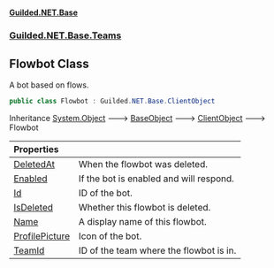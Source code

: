
#### [Guilded.NET.Base](index 'index')
### [Guilded.NET.Base.Teams](index#Guilded_NET_Base_Teams 'Guilded.NET.Base.Teams')
## Flowbot Class
A bot based on flows.  
```csharp
public class Flowbot : Guilded.NET.Base.ClientObject
```

Inheritance [System.Object](https://docs.microsoft.com/en-us/dotnet/api/System.Object 'System.Object') &#129106; [BaseObject](BaseObject 'Guilded.NET.Base.BaseObject') &#129106; [ClientObject](ClientObject 'Guilded.NET.Base.ClientObject') &#129106; Flowbot  

| Properties | |
| :--- | :--- |
| [DeletedAt](Flowbot_DeletedAt 'Guilded.NET.Base.Teams.Flowbot.DeletedAt') | When the flowbot was deleted.<br/> |
| [Enabled](Flowbot_Enabled 'Guilded.NET.Base.Teams.Flowbot.Enabled') | If the bot is enabled and will respond.<br/> |
| [Id](Flowbot_Id 'Guilded.NET.Base.Teams.Flowbot.Id') | ID of the bot.<br/> |
| [IsDeleted](Flowbot_IsDeleted 'Guilded.NET.Base.Teams.Flowbot.IsDeleted') | Whether this flowbot is deleted.<br/> |
| [Name](Flowbot_Name 'Guilded.NET.Base.Teams.Flowbot.Name') | A display name of this flowbot.<br/> |
| [ProfilePicture](Flowbot_ProfilePicture 'Guilded.NET.Base.Teams.Flowbot.ProfilePicture') | Icon of the bot.<br/> |
| [TeamId](Flowbot_TeamId 'Guilded.NET.Base.Teams.Flowbot.TeamId') | ID of the team where the flowbot is in.<br/> |

